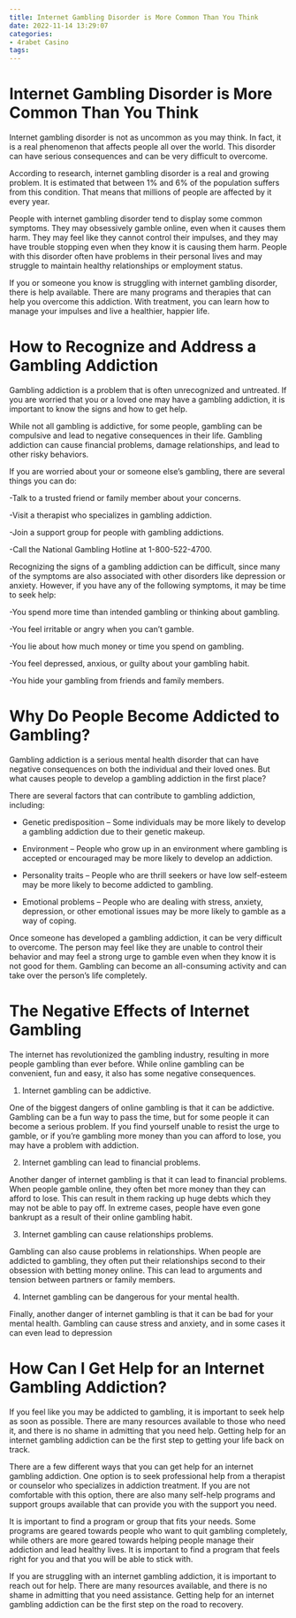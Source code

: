 ```yaml
---
title: Internet Gambling Disorder is More Common Than You Think
date: 2022-11-14 13:29:07
categories:
- 4rabet Casino
tags:
---
```



#  Internet Gambling Disorder is More Common Than You Think

Internet gambling disorder is not as uncommon as you may think. In fact, it is a real phenomenon that affects people all over the world. This disorder can have serious consequences and can be very difficult to overcome.

According to research, internet gambling disorder is a real and growing problem. It is estimated that between 1% and 6% of the population suffers from this condition. That means that millions of people are affected by it every year.

People with internet gambling disorder tend to display some common symptoms. They may obsessively gamble online, even when it causes them harm. They may feel like they cannot control their impulses, and they may have trouble stopping even when they know it is causing them harm. People with this disorder often have problems in their personal lives and may struggle to maintain healthy relationships or employment status.

If you or someone you know is struggling with internet gambling disorder, there is help available. There are many programs and therapies that can help you overcome this addiction. With treatment, you can learn how to manage your impulses and live a healthier, happier life.

#  How to Recognize and Address a Gambling Addiction

Gambling addiction is a problem that is often unrecognized and untreated. If you are worried that you or a loved one may have a gambling addiction, it is important to know the signs and how to get help.

While not all gambling is addictive, for some people, gambling can be compulsive and lead to negative consequences in their life. Gambling addiction can cause financial problems, damage relationships, and lead to other risky behaviors.

If you are worried about your or someone else’s gambling, there are several things you can do:

-Talk to a trusted friend or family member about your concerns.

-Visit a therapist who specializes in gambling addiction.

-Join a support group for people with gambling addictions.

-Call the National Gambling Hotline at 1-800-522-4700.

Recognizing the signs of a gambling addiction can be difficult, since many of the symptoms are also associated with other disorders like depression or anxiety. However, if you have any of the following symptoms, it may be time to seek help:

-You spend more time than intended gambling or thinking about gambling.

-You feel irritable or angry when you can’t gamble.

-You lie about how much money or time you spend on gambling.

-You feel depressed, anxious, or guilty about your gambling habit.

-You hide your gambling from friends and family members.

#  Why Do People Become Addicted to Gambling?

Gambling addiction is a serious mental health disorder that can have negative consequences on both the individual and their loved ones. But what causes people to develop a gambling addiction in the first place?

There are several factors that can contribute to gambling addiction, including:

* Genetic predisposition – Some individuals may be more likely to develop a gambling addiction due to their genetic makeup.

* Environment – People who grow up in an environment where gambling is accepted or encouraged may be more likely to develop an addiction.

* Personality traits – People who are thrill seekers or have low self-esteem may be more likely to become addicted to gambling.

* Emotional problems – People who are dealing with stress, anxiety, depression, or other emotional issues may be more likely to gamble as a way of coping.

Once someone has developed a gambling addiction, it can be very difficult to overcome. The person may feel like they are unable to control their behavior and may feel a strong urge to gamble even when they know it is not good for them. Gambling can become an all-consuming activity and can take over the person’s life completely.

#  The Negative Effects of Internet Gambling

The internet has revolutionized the gambling industry, resulting in more people gambling than ever before. While online gambling can be convenient, fun and easy, it also has some negative consequences.

1. Internet gambling can be addictive.

One of the biggest dangers of online gambling is that it can be addictive. Gambling can be a fun way to pass the time, but for some people it can become a serious problem. If you find yourself unable to resist the urge to gamble, or if you’re gambling more money than you can afford to lose, you may have a problem with addiction.

2. Internet gambling can lead to financial problems.

Another danger of internet gambling is that it can lead to financial problems. When people gamble online, they often bet more money than they can afford to lose. This can result in them racking up huge debts which they may not be able to pay off. In extreme cases, people have even gone bankrupt as a result of their online gambling habit.

3. Internet gambling can cause relationships problems.

Gambling can also cause problems in relationships. When people are addicted to gambling, they often put their relationships second to their obsession with betting money online. This can lead to arguments and tension between partners or family members.

4. Internet gambling can be dangerous for your mental health.

Finally, another danger of internet gambling is that it can be bad for your mental health. Gambling can cause stress and anxiety, and in some cases it can even lead to depression

#  How Can I Get Help for an Internet Gambling Addiction?

If you feel like you may be addicted to gambling, it is important to seek help as soon as possible. There are many resources available to those who need it, and there is no shame in admitting that you need help. Getting help for an internet gambling addiction can be the first step to getting your life back on track.

There are a few different ways that you can get help for an internet gambling addiction. One option is to seek professional help from a therapist or counselor who specializes in addiction treatment. If you are not comfortable with this option, there are also many self-help programs and support groups available that can provide you with the support you need.

It is important to find a program or group that fits your needs. Some programs are geared towards people who want to quit gambling completely, while others are more geared towards helping people manage their addiction and lead healthy lives. It is important to find a program that feels right for you and that you will be able to stick with.

If you are struggling with an internet gambling addiction, it is important to reach out for help. There are many resources available, and there is no shame in admitting that you need assistance. Getting help for an internet gambling addiction can be the first step on the road to recovery.